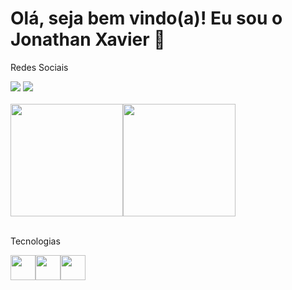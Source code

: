 <h1> Olá, seja bem vindo(a)! Eu sou o Jonathan Xavier 👋 </h1>

Redes Sociais

<div>
    <a href="https://www.instagram.com/jonathanxaavier/" target="_blank"><img src="https://img.shields.io/badge/Instagram-E4405F?style=for-the-badge&logo=instagram&logoColor=white" target="_blank"></a>
    <a href="https://www.linkedin.com/in/jonathan-xavier-b46205195/" target="_blank"><img src="https://img.shields.io/badge/LinkedIn-0077B5?style=for-the-badge&logo=linkedin&logoColor=white"></a>    
</div>
<br>
<div 
    a href="https://github.com/JonathanXaavier"><img height="180em" src="https://github-readme-stats.vercel.app/api?username=jonathanxaavier&show_icons=true&theme=dark&include_all_commits=true&count_private=true"/><img height="180em"  src="https://github-readme-stats.vercel.app/api/top-langs/?username=jonathanxaavier&layout=compact&langs_count=7&theme=dark"/>
</div>
<br>

Tecnologias

<img heigth="30" width="40" src="https://cdn.jsdelivr.net/gh/devicons/devicon/icons/javascript/javascript-original.svg" /><img heigth="30" width="40" src="https://cdn.jsdelivr.net/gh/devicons/devicon/icons/html5/html5-original.svg" /><img heigth="30" width="40" src="https://cdn.jsdelivr.net/gh/devicons/devicon/icons/css3/css3-original.svg" />

